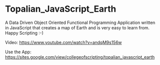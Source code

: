 # Topalian_JavaScript_Earth
A Data Driven Object Oriented Functional Programming Application written in JavaScript that creates a map of Earth and is very easy to learn from. Happy Scripting :-)

Video: https://www.youtube.com/watch?v=andqM9s156w

Use the App: https://sites.google.com/view/collegeofscripting/topalian_javascript_earth
